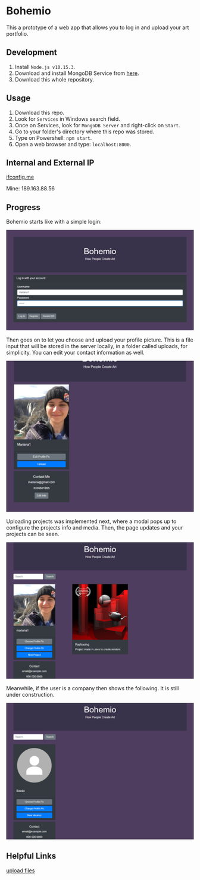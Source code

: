 # Bohemio

This a prototype of a web app that allows you to log in and upload your art portfolio. <br />

## Development

1. Install `Node.js v10.15.3`.<br />
2. Download and install MongoDB Service from [here](https://www.mongodb.com/es).<br />
3. Download this whole repository.<br />

## Usage

1. Download this repo. <br />
2. Look for `Services` in Windows search field. <br />
3. Once on Services, look for `MongoDB Server` and right-click on `Start`. <br />
4. Go to your folder's directory where this repo was stored. <br />
5. Type on Powershell: `npm start`. <br />
6. Open a web browser and type: `localhost:8000`. <br />

## Internal and External IP

[ifconfig.me](http://ifconfig.me/ip) <br />

Mine: 189.163.88.56 <br />

## Progress

Bohemio starts like with a simple login:<br />

![alt text](https://github.com/the-other-mariana/art-hub-prototype/blob/master/evidences/login01.png?raw=true) <br />

Then goes on to let you choose and upload your profile picture. This is a file input that will be stored in the server locally, in a folder called uploads, for simplicity. You can edit your contact information as well. <br />

![alt text](https://github.com/the-other-mariana/art-hub-prototype/blob/master/evidences/contact-info.png?raw=true) <br />

Uploading projects was implemented next, where a modal pops up to configure the projects info and media. Then, the page updates and your projects can be seen. <br />

![alt text](https://github.com/the-other-mariana/art-hub-prototype/blob/master/evidences/projects-front.png?raw=true) <br />

Meanwhile, if the user is a company then shows the following. It is still under construction. <br />

![alt text](https://github.com/the-other-mariana/art-hub-prototype/blob/master/evidences/company-prof.png?raw=true) <br />

## Helpful Links

[upload files](https://www.youtube.com/watch?v=9Qzmri1WaaE&t=392s) <br />